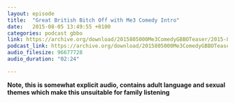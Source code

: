 ```yaml
---
layout: episode
title:  "Great British Bitch Off with Me3 Comedy Intro"
date:   2015-08-05 13:49:55 +0100
categories: podcast gbbo
link: https://archive.org/download/2015805000Me3ComedyGBBOTeaser/2015-8-05-000-Me3_Comedy--GBBO-Teaser.mp3
podcast_link: https://archive.org/download/2015805000Me3ComedyGBBOTeaser/2015-8-05-000-Me3_Comedy--GBBO-Teaser.mp3
audio_filesize: 96677728
audio_duration: "02:24"

---
```


**Note, this is somewhat explicit audio, contains adult language and sexual themes which make this unsuitable for family listening**
